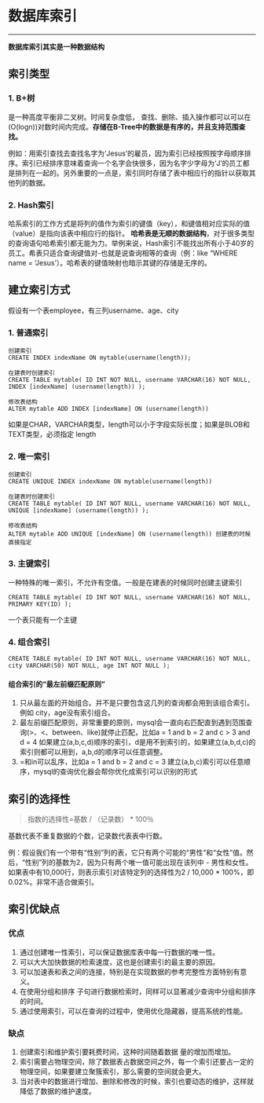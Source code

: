 # 数据库索引 #

----------
**数据库索引其实是一种数据结构**
## 索引类型 ##
### 1. B+树 ###
是一种高度平衡非二叉树。时间复杂度低， 查找、删除、插入操作都可以可以在(O(logn))对数时间内完成。**存储在B-Tree中的数据是有序的，并且支持范围查找。**

例如：用索引查找去查找名字为‘Jesus’的雇员，因为索引已经按照按字母顺序排序。索引已经排序意味着查询一个名字会快很多，因为名字少字母为‘J’的员工都是排列在一起的。另外重要的一点是，索引同时存储了表中相应行的指针以获取其他列的数据。
### 2. Hash索引 ###
哈系索引的工作方式是将列的值作为索引的键值（key），和键值相对应实际的值（value）是指向该表中相应行的指针。
**哈希表是无顺的数据结构**，对于很多类型的查询语句哈希索引都无能为力。举例来说，Hash索引不能找出所有小于40岁的员工。希表只适合查询键值对-也就是说查询相等的查询（例：like “WHERE name = ‘Jesus’）。哈希表的键值映射也暗示其键的存储是无序的。
## 建立索引方式 ##
假设有一个表employee，有三列username、age、city
### 1. 普通索引 ###
	创建索引
	CREATE INDEX indexName ON mytable(username(length)); 

	在建表时创建索引
	CREATE TABLE mytable( ID INT NOT NULL, username VARCHAR(16) NOT NULL, INDEX [indexName] (username(length)) );  
	
	修改表结构
	ALTER mytable ADD INDEX [indexName] ON (username(length)) 

如果是CHAR，VARCHAR类型，length可以小于字段实际长度；如果是BLOB和TEXT类型，必须指定 length
### 2. 唯一索引 ###
	创建索引
	CREATE UNIQUE INDEX indexName ON mytable(username(length)) 
	
	在建表时创建索引
	CREATE TABLE mytable( ID INT NOT NULL, username VARCHAR(16) NOT NULL, UNIQUE [indexName] (username(length)) );  

	修改表结构
	ALTER mytable ADD UNIQUE [indexName] ON (username(length)) 创建表的时候直接指定
### 3. 主键索引 ###
一种特殊的唯一索引，不允许有空值。一般是在建表的时候同时创建主键索引

	CREATE TABLE mytable( ID INT NOT NULL, username VARCHAR(16) NOT NULL, PRIMARY KEY(ID) );  
一个表只能有一个主键
### 4. 组合索引 ###
	
	CREATE TABLE mytable( ID INT NOT NULL, username VARCHAR(16) NOT NULL, city VARCHAR(50) NOT NULL, age INT NOT NULL );  
#### 组合索引的“最左前缀匹配原则” ####
1. 只从最左面的开始组合。并不是只要包含这几列的查询都会用到该组合索引。例如 city，age没有索引组合。
1. 最左前缀匹配原则，非常重要的原则，mysql会一直向右匹配直到遇到范围查询(>、<、between、like)就停止匹配，比如a = 1 and b = 2 and c > 3 and d = 4 如果建立(a,b,c,d)顺序的索引，d是用不到索引的，如果建立(a,b,d,c)的索引则都可以用到，a,b,d的顺序可以任意调整。
1. =和in可以乱序，比如a = 1 and b = 2 and c = 3 建立(a,b,c)索引可以任意顺序，mysql的查询优化器会帮你优化成索引可以识别的形式
## 索引的选择性 ##
> 指数的选择性=基数 / （记录数） * 100％

基数代表不重复数据的个数，记录数代表表中行数。

例：假设我们有一个带有“性别”列的表，它只有两个可能的“男性”和“女性”值。然后，“性别”列的基数为2，因为只有两个唯一值可能出现在该列中 - 男性和女性。如果表中有10,000行，则表示索引对该特定列的选择性为2 / 10,000 * 100%，即0.02%。非常不适合做索引。
## 索引优缺点 ##
### 优点 ###
1. 通过创建唯一性索引，可以保证数据库表中每一行数据的唯一性。 
1. 可以大大加快数据的检索速度，这也是创建索引的最主要的原因。 
1. 可以加速表和表之间的连接，特别是在实现数据的参考完整性方面特别有意义。 
1. 在使用分组和排序 子句进行数据检索时，同样可以显著减少查询中分组和排序的时间。 
1. 通过使用索引，可以在查询的过程中，使用优化隐藏器，提高系统的性能。
### 缺点 ###
1. 创建索引和维护索引要耗费时间，这种时间随着数据 量的增加而增加。 
1. 索引需要占物理空间，除了数据表占数据空间之外，每一个索引还要占一定的物理空间，如果要建立聚簇索引，那么需要的空间就会更大。 
1. 当对表中的数据进行增加、删除和修改的时候，索引也要动态的维护，这样就降低了数据的维护速度。
